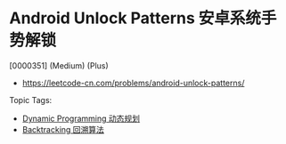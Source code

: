 # Android Unlock Patterns 安卓系统手势解锁

[0000351] (Medium) (Plus)

- https://leetcode-cn.com/problems/android-unlock-patterns/

Topic Tags:

- [Dynamic Programming 动态规划](https://leetcode-cn.com/tag/dynamic-programming/)
- [Backtracking 回溯算法](https://leetcode-cn.com/tag/backtracking/)
